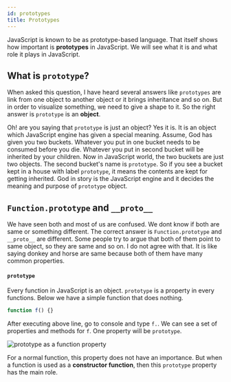 ```yaml
---
id: prototypes
title: Prototypes
---
```


JavaScript is known to be as prototype-based language. That itself shows how important is **prototypes** in JavaScript. We will see what it is and what role it plays in JavaScript.

## What is `prototype`?

When asked this question, I have heard several answers like `prototypes` are link from one object to another object or it brings inheritance and so on. But in order to visualize something, we need to give a shape to it. So the right answer is `prototype` is an **object**.

Oh! are you saying that `prototype` is just an object? Yes it is. It is an object which JavaScript engine has given a special meaning. Assume, God has given you two buckets. Whatever you put in one bucket needs to be consumed before you die. Whatever you put in second bucket will be inherited by your children. Now in JavaScript world, the two buckets are just two objects. The second bucket's name is `prototype`. So if you see a bucket kept in a house with label `prototype`, it means the contents are kept for getting inherited. God in story is the JavaScript engine and it decides the meaning and purpose of `prototype` object.

## `Function.prototype` and `__proto__`

We have seen both and most of us are confused. We dont know if both are same or something different. The correct answer is `Function.prototype` and `__proto__` are different. Some people try to argue that both of them point to same object, so they are same and so on. I do not agree with that. It is like saying donkey and horse are same because both of them have many common properties.

#### `prototype`

Every function in JavaScript is an object. `prototype` is a property in every functions. Below we have a simple function that does nothing.

```javascript
function f() {}
```

After executing above line, go to console and type `f.`. We can see a set of properties and methods for `f`. One property will be `prototype`.

![prototype as a function property](assets/images/prototype-property.png)

For a normal function, this property does not have an importance. But when a function is used as a **constructor function**, then this `prototype` property has the main role.
